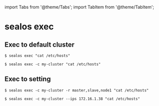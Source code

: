 import Tabs from '@theme/Tabs';
import TabItem from '@theme/TabItem';

# sealos exec

## Exec to default cluster

<Tabs groupId="imageNum">
  <TabItem value="single" label="Default" default>

```shell
$ sealos exec "cat /etc/hosts"
```

  </TabItem>
  <TabItem value="multiple" label="Specify cluster">

```shell
$ sealos exec -c my-cluster "cat /etc/hosts"
```

  </TabItem>
</Tabs>

## Exec to setting
<Tabs groupId="image">
  <TabItem value="Role label" label="Role label" default>

```shell
$ sealos exec -c my-cluster -r master,slave,node1 "cat /etc/hosts"
```

  </TabItem>
  <TabItem value="IPS" label="IPS">

```shell
$ sealos exec -c my-cluster --ips 172.16.1.38 "cat /etc/hosts"
```

  </TabItem>
</Tabs>